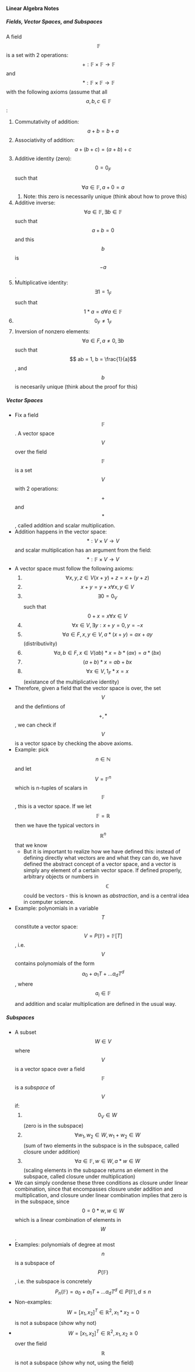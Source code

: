 #### Linear Algebra Notes 

##### Fields, Vector Spaces, and Subspaces

A field $$ \mathbb{F} $$ is a set with 2 operations: $$ + : \mathbb{F} \times{} \mathbb{F} \rightarrow{} \mathbb{F} $$  and $$ * : \mathbb{F} \times{} \mathbb{F} \rightarrow{} \mathbb{F}$$ with the following axioms (assume that all $$a, b, c \in \mathbb{F}$$:

1. Commutativity of addition: $$ a + b = b + a$$ 
2. Associativity of addition: $$ a + (b + c) = (a + b) + c$$
3. Additive identity (zero): $$ 0 = 0_F$$ such that $$ \forall{} a \in \mathbb{F}, a + 0 = a $$ 
   1. Note: this zero is necessarily unique (think about how to prove this)
4. Additive inverse: $$ \forall a \in \mathbb{F}, \exists b \in \mathbb{F} $$ such that $$ a + b = 0$$ and this $$ b $$ is $$ -a $$.
5. Multiplicative identity: $$ \exists 1 = 1_F $$ such that $$ 1 * a = a \forall a \in \mathbb{F}$$ 
6. $$ 0_F \neq 1_F$$ 
7. Inversion of nonzero elements: $$ \forall a \in F, a \neq 0, \exists b $$ such that $$ ab = 1, b = \frac{1}{a}$$, and $$ b $$ is necesarily unique (think about the proof for this)

##### Vector Spaces

- Fix a field $$ \mathbb{F}$$. A vector space $$ V $$ over the field $$ \mathbb{F}$$ is a set $$ V $$ with 2 operations: $$ + $$ and $$ * $$, called addition and scalar multiplication.
- Addition happens in the vector space: $$ * : V \times V \rightarrow{} V $$ and scalar multiplication has an argument from the field: $$ *: \mathbb{F} \times V \rightarrow{} V$$
- A vector space must follow the following axioms:
  1. $$ \forall{} x, y, z \in V (x + y) + z = x + (y + z)$$ 
  2. $$ x + y = y + x \forall{} x, y \in V$$
  3. $$ \exists 0 = 0_V $$ such that $$ 0 + x = x                     \forall x \in V $$
  4. $$ \forall{x}\in V, \exists{y}:x + y = 0, y = -x$$ 
  5. $$\forall{a} \in F, x, y \in V, a* (x + y) = ax + ay$$ (distributivity)
  6. $$ \forall{a,b} \in F, x \in V (ab) * x = b * (ax) = a * (bx)$$
  7. $$ (a + b) * x = ab + bx $$
  8. $$ \forall{x} \in V, 1_F * x = x$$ (existance of the multiplicative identity)
- Therefore, given a field that the vector space is over, the set $$ V $$ and the defintions of $$ +, * $$, we can check if $$ V $$ is a vector space by checking the above axioms.
- Example: pick $$ n \in \mathbb{N} $$  and let $$ V = \mathbb{F}^n $$ which is n-tuples of scalars in $$ \mathbb{F}$$, this is a vector space. If we let $$ \mathbb{F} = \mathbb{R}$$ then we have the typical vectors in $$ \mathbb{R}^n$$ that we know
  - But it is important to realize how we have defined this: instead of defining directly what vectors are and what they can do, we have defined the abstract concept of a vector space, and a vector is simply any element of a certain vector space. If defined properly, arbitrary objects or numbers in $$ \mathbb{C}$$ could be vectors - this is known as *abstraction*, and is a central idea in computer science.
- Example: polynomials in a variable $$ T $$ constitute a vector space: $$ V = P(\mathbb{F}) = \mathbb{F}[T] $$, i.e. $$ V $$ contains polynomials of the form $$ a_0 + a_1T + …a_dT^d $$, where $$ a_i \in \mathbb{F} $$ and addition and scalar multiplication are defined in the usual way.

##### Subspaces

- A subset $$ W \in V $$ where $$ V $$ is a vector space over a field $$\mathbb{F}$$ is a *subspace* of $$ V $$ if:
  1. $$ 0_V \in W $$ (zero is in the subspace)
  2. $$\forall{w_1, w_2} \in W, w_1 + w_2 \in W$$ (sum of two elements in the subspace is in the subspace, called closure under addition)
  3. $$ \forall{a} \in \mathbb{F}, w \in W, a * w \in W $$ (scaling elements in the subspace returns an element in the subspace, called closure under multiplication)
- We can simply condense these three conditions as closure under linear combination, since that encompasses closure under addition and multiplication, and closure under linear combination implies that zero is in the subspace, since $$ 0 = 0 * w, w \in W $$ which is a linear combination of elements in $$ W $$.
- Examples: polynomials of degree at most $$ n $$ is a subspace of $$ P(\mathbb{F}) $$, i.e. the subspace is concretely $$P_n(\mathbb{F}) = {a_0 + a_1T + … a_dT^d \in P(\mathbb{F})}, d \leq n $$
- Non-examples: $$ W = {{ [x_1, x_2]^T \in \mathbb{R}^2, x_1 * x_2 =  0}} $$ is not a subspace (show why not)
- $$W = { [x_1, x_2]^T \in \mathbb{R}^2, x_1 , x_2 \geq  0}$$ over the field $$\mathbb{R}$$ is not a subspace (show why not, using the field) 









